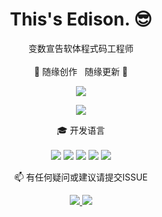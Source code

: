 

<h1 align='center'>
  This's Edison. 😎
</h1>

<p align='center'>
  变数宣告软体程式码工程师 <br/><br/>
  🎲 随缘创作 &nbsp 随缘更新 🎲
</p>

<p align="center">
    <img src = "https://github-readme-stats.vercel.app/api?username=edison-cl&show_icons=true&theme=tokyonight">
<!--   [![Top Langs](https://github-readme-stats.vercel.app/api/top-langs/?username=zhujunxxxxx&layout=compact)](https://github.com/anuraghazra/github-readme-stats) -->
</p>
<p align="center">
  <img src="https://github-readme-stats.vercel.app/api/top-langs/?username=edison-cl&layout=compact">
</p>




<p align='center'>
  🎓 开发语言<br/><br/>
  <img src="https://img.shields.io/badge/Go-208BD2?style=for-the-badge&logo=go&logoColor=white" />
  <img src="https://img.shields.io/badge/Rust-632D62?style=for-the-badge&logo=rust&logoColor=orange" />
  <img src="https://img.shields.io/badge/Python-3776AB?style=for-the-badge&logo=python&logoColor=white" />
  <img src="https://img.shields.io/badge/Solidity-2A2C3F?style=for-the-badge&logo=solidity&logoColor=007AA6" />
  <img src="https://img.shields.io/badge/JavaScript-323330?style=for-the-badge&logo=javascript&logoColor=F7DF1E" />
</p>


<p align='center'>
  📫 有任何疑问或建议请提交ISSUE
</p>
<p align='center'>
    <a href="https://twitter.com/edison_0750" align='center'>
        <img src = "https://img.shields.io/badge/Twitter-208BD2?style=for-the-badge&logo=twitter&logoColor=white">
    </a>
    <a href="https://space.bilibili.com/434459598" align='center'>
        <img src = "https://img.shields.io/badge/Bilibili-C33555?style=for-the-badge&logo=bilibili&logoColor=white">
    </a>
</p>

